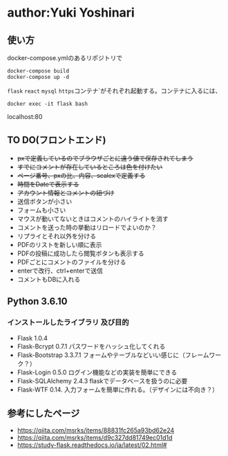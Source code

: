 # author:Yuki Yoshinari

## 使い方
docker-compose.ymlのあるリポジトリで
```
docker-compose build
docker-compose up -d
```
`flask` `react` `mysql` `https`コンテナ`がそれぞれ起動する。コンテナに入るには、
```
docker exec -it flask bash
```
localhost:80


## TO DO(フロントエンド)
- ~~pxで定義しているのでブラウザごとに違う値で保存されてしまう~~
- ~~すでにコメントが存在しているところは色を付けたい~~
- ~~ページ番号、pxの比、内容、scalexで定義する~~
- ~~時間をDateで表示する~~
- ~~アカウント情報とコメントの紐づけ~~
- 送信ボタンが小さい
- フォームも小さい
- マウスが動いてないときはコメントのハイライトを消す
- コメントを送った時の挙動はリロードでよいのか？
- リプライとそれ以外を分ける
- PDFのリストを新しい順に表示
- PDFの投稿に成功したら閲覧ボタンも表示する
- PDFごとにコメントのファイルを分ける
- enterで改行、ctrl+enterで送信
- コメントもDBに入れる

## Python 3.6.10
### インストールしたライブラリ 及び目的
- Flask                 1.0.4
- Flask-Bcrypt          0.7.1 	パスワードをハッシュ化してくれる
- Flask-Bootstrap       3.3.7.1 	フォームやテーブルなどいい感じに（フレームワーク？）
- Flask-Login           0.5.0		ログイン機能などの実装を簡単にできる
- Flask-SQLAlchemy      2.4.3 	flaskでデータベースを扱うのに必要
- Flask-WTF             0.14.		入力フォームを簡単に作れる。（デザインには不向き？）

## 参考にしたページ
- https://qiita.com/msrks/items/88831fc265a93bd62e24
- https://qiita.com/msrks/items/d9c327dd81749ec01d1d
- https://study-flask.readthedocs.io/ja/latest/02.html#
